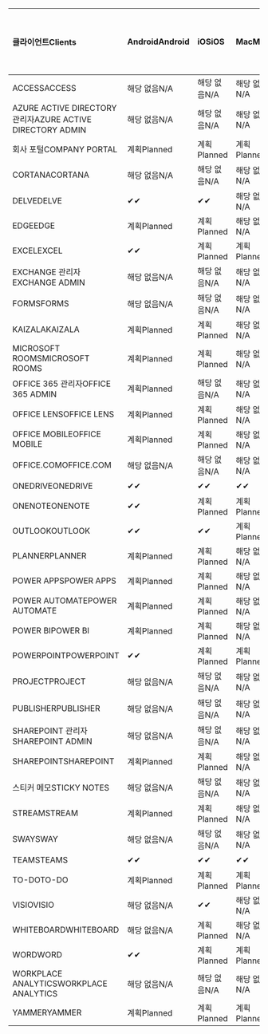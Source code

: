 <!-- This file is generated automatically. Changes made to this file will be overwritten.-->
|<span data-ttu-id="ab760-101">클라이언트</span><span class="sxs-lookup"><span data-stu-id="ab760-101">Clients</span></span>|<span data-ttu-id="ab760-102">Android</span><span class="sxs-lookup"><span data-stu-id="ab760-102">Android</span></span>|<span data-ttu-id="ab760-103">iOS</span><span class="sxs-lookup"><span data-stu-id="ab760-103">iOS</span></span>|<span data-ttu-id="ab760-104">Mac</span><span class="sxs-lookup"><span data-stu-id="ab760-104">Mac</span></span>|<span data-ttu-id="ab760-105">Windows 10</span><span class="sxs-lookup"><span data-stu-id="ab760-105">Windows 10</span></span><br><span data-ttu-id="ab760-106">데스크톱</span><span class="sxs-lookup"><span data-stu-id="ab760-106">Desktop</span></span>|<span data-ttu-id="ab760-107">Windows 10</span><span class="sxs-lookup"><span data-stu-id="ab760-107">Windows 10</span></span><br><span data-ttu-id="ab760-108">최신 앱</span><span class="sxs-lookup"><span data-stu-id="ab760-108">Modern Apps</span></span>|
|:-|:-|:-|:-|:-|:-|
|<span data-ttu-id="ab760-109">ACCESS</span><span class="sxs-lookup"><span data-stu-id="ab760-109">ACCESS</span></span>|<span data-ttu-id="ab760-110">해당 없음</span><span class="sxs-lookup"><span data-stu-id="ab760-110">N/A</span></span>|<span data-ttu-id="ab760-111">해당 없음</span><span class="sxs-lookup"><span data-stu-id="ab760-111">N/A</span></span>|<span data-ttu-id="ab760-112">해당 없음</span><span class="sxs-lookup"><span data-stu-id="ab760-112">N/A</span></span>|<span data-ttu-id="ab760-113">계획</span><span class="sxs-lookup"><span data-stu-id="ab760-113">Planned</span></span>|<span data-ttu-id="ab760-114">해당 없음</span><span class="sxs-lookup"><span data-stu-id="ab760-114">N/A</span></span>|
|<span data-ttu-id="ab760-115">AZURE ACTIVE DIRECTORY 관리자</span><span class="sxs-lookup"><span data-stu-id="ab760-115">AZURE ACTIVE DIRECTORY ADMIN</span></span>|<span data-ttu-id="ab760-116">해당 없음</span><span class="sxs-lookup"><span data-stu-id="ab760-116">N/A</span></span>|<span data-ttu-id="ab760-117">해당 없음</span><span class="sxs-lookup"><span data-stu-id="ab760-117">N/A</span></span>|<span data-ttu-id="ab760-118">해당 없음</span><span class="sxs-lookup"><span data-stu-id="ab760-118">N/A</span></span>|<span data-ttu-id="ab760-119">계획</span><span class="sxs-lookup"><span data-stu-id="ab760-119">Planned</span></span>|<span data-ttu-id="ab760-120">해당 없음</span><span class="sxs-lookup"><span data-stu-id="ab760-120">N/A</span></span>|
|<span data-ttu-id="ab760-121">회사 포털</span><span class="sxs-lookup"><span data-stu-id="ab760-121">COMPANY PORTAL</span></span>|<span data-ttu-id="ab760-122">계획</span><span class="sxs-lookup"><span data-stu-id="ab760-122">Planned</span></span>|<span data-ttu-id="ab760-123">계획</span><span class="sxs-lookup"><span data-stu-id="ab760-123">Planned</span></span>|<span data-ttu-id="ab760-124">계획</span><span class="sxs-lookup"><span data-stu-id="ab760-124">Planned</span></span>|<span data-ttu-id="ab760-125">해당 없음</span><span class="sxs-lookup"><span data-stu-id="ab760-125">N/A</span></span>|<span data-ttu-id="ab760-126">계획</span><span class="sxs-lookup"><span data-stu-id="ab760-126">Planned</span></span>|
|<span data-ttu-id="ab760-127">CORTANA</span><span class="sxs-lookup"><span data-stu-id="ab760-127">CORTANA</span></span>|<span data-ttu-id="ab760-128">해당 없음</span><span class="sxs-lookup"><span data-stu-id="ab760-128">N/A</span></span>|<span data-ttu-id="ab760-129">해당 없음</span><span class="sxs-lookup"><span data-stu-id="ab760-129">N/A</span></span>|<span data-ttu-id="ab760-130">해당 없음</span><span class="sxs-lookup"><span data-stu-id="ab760-130">N/A</span></span>|<span data-ttu-id="ab760-131">해당 없음</span><span class="sxs-lookup"><span data-stu-id="ab760-131">N/A</span></span>|<span data-ttu-id="ab760-132">계획</span><span class="sxs-lookup"><span data-stu-id="ab760-132">Planned</span></span>|
|<span data-ttu-id="ab760-133">DELVE</span><span class="sxs-lookup"><span data-stu-id="ab760-133">DELVE</span></span>|<span data-ttu-id="ab760-134">✔</span><span class="sxs-lookup"><span data-stu-id="ab760-134">✔</span></span>|<span data-ttu-id="ab760-135">✔</span><span class="sxs-lookup"><span data-stu-id="ab760-135">✔</span></span>|<span data-ttu-id="ab760-136">해당 없음</span><span class="sxs-lookup"><span data-stu-id="ab760-136">N/A</span></span>|<span data-ttu-id="ab760-137">해당 없음</span><span class="sxs-lookup"><span data-stu-id="ab760-137">N/A</span></span>|<span data-ttu-id="ab760-138">해당 없음</span><span class="sxs-lookup"><span data-stu-id="ab760-138">N/A</span></span>|
|<span data-ttu-id="ab760-139">EDGE</span><span class="sxs-lookup"><span data-stu-id="ab760-139">EDGE</span></span>|<span data-ttu-id="ab760-140">계획</span><span class="sxs-lookup"><span data-stu-id="ab760-140">Planned</span></span>|<span data-ttu-id="ab760-141">계획</span><span class="sxs-lookup"><span data-stu-id="ab760-141">Planned</span></span>|<span data-ttu-id="ab760-142">해당 없음</span><span class="sxs-lookup"><span data-stu-id="ab760-142">N/A</span></span>|<span data-ttu-id="ab760-143">계획</span><span class="sxs-lookup"><span data-stu-id="ab760-143">Planned</span></span>|<span data-ttu-id="ab760-144">해당 없음</span><span class="sxs-lookup"><span data-stu-id="ab760-144">N/A</span></span>|
|<span data-ttu-id="ab760-145">EXCEL</span><span class="sxs-lookup"><span data-stu-id="ab760-145">EXCEL</span></span>|<span data-ttu-id="ab760-146">✔</span><span class="sxs-lookup"><span data-stu-id="ab760-146">✔</span></span>|<span data-ttu-id="ab760-147">계획</span><span class="sxs-lookup"><span data-stu-id="ab760-147">Planned</span></span>|<span data-ttu-id="ab760-148">계획</span><span class="sxs-lookup"><span data-stu-id="ab760-148">Planned</span></span>|<span data-ttu-id="ab760-149">계획</span><span class="sxs-lookup"><span data-stu-id="ab760-149">Planned</span></span>|<span data-ttu-id="ab760-150">해당 없음</span><span class="sxs-lookup"><span data-stu-id="ab760-150">N/A</span></span>|
|<span data-ttu-id="ab760-151">EXCHANGE 관리자</span><span class="sxs-lookup"><span data-stu-id="ab760-151">EXCHANGE ADMIN</span></span>|<span data-ttu-id="ab760-152">해당 없음</span><span class="sxs-lookup"><span data-stu-id="ab760-152">N/A</span></span>|<span data-ttu-id="ab760-153">해당 없음</span><span class="sxs-lookup"><span data-stu-id="ab760-153">N/A</span></span>|<span data-ttu-id="ab760-154">해당 없음</span><span class="sxs-lookup"><span data-stu-id="ab760-154">N/A</span></span>|<span data-ttu-id="ab760-155">✔</span><span class="sxs-lookup"><span data-stu-id="ab760-155">✔</span></span>|<span data-ttu-id="ab760-156">해당 없음</span><span class="sxs-lookup"><span data-stu-id="ab760-156">N/A</span></span>|
|<span data-ttu-id="ab760-157">FORMS</span><span class="sxs-lookup"><span data-stu-id="ab760-157">FORMS</span></span>|<span data-ttu-id="ab760-158">해당 없음</span><span class="sxs-lookup"><span data-stu-id="ab760-158">N/A</span></span>|<span data-ttu-id="ab760-159">해당 없음</span><span class="sxs-lookup"><span data-stu-id="ab760-159">N/A</span></span>|<span data-ttu-id="ab760-160">해당 없음</span><span class="sxs-lookup"><span data-stu-id="ab760-160">N/A</span></span>|<span data-ttu-id="ab760-161">해당 없음</span><span class="sxs-lookup"><span data-stu-id="ab760-161">N/A</span></span>|<span data-ttu-id="ab760-162">해당 없음</span><span class="sxs-lookup"><span data-stu-id="ab760-162">N/A</span></span>|
|<span data-ttu-id="ab760-163">KAIZALA</span><span class="sxs-lookup"><span data-stu-id="ab760-163">KAIZALA</span></span>|<span data-ttu-id="ab760-164">계획</span><span class="sxs-lookup"><span data-stu-id="ab760-164">Planned</span></span>|<span data-ttu-id="ab760-165">계획</span><span class="sxs-lookup"><span data-stu-id="ab760-165">Planned</span></span>|<span data-ttu-id="ab760-166">해당 없음</span><span class="sxs-lookup"><span data-stu-id="ab760-166">N/A</span></span>|<span data-ttu-id="ab760-167">해당 없음</span><span class="sxs-lookup"><span data-stu-id="ab760-167">N/A</span></span>|<span data-ttu-id="ab760-168">해당 없음</span><span class="sxs-lookup"><span data-stu-id="ab760-168">N/A</span></span>|
|<span data-ttu-id="ab760-169">MICROSOFT ROOMS</span><span class="sxs-lookup"><span data-stu-id="ab760-169">MICROSOFT ROOMS</span></span>|<span data-ttu-id="ab760-170">계획</span><span class="sxs-lookup"><span data-stu-id="ab760-170">Planned</span></span>|<span data-ttu-id="ab760-171">계획</span><span class="sxs-lookup"><span data-stu-id="ab760-171">Planned</span></span>|<span data-ttu-id="ab760-172">해당 없음</span><span class="sxs-lookup"><span data-stu-id="ab760-172">N/A</span></span>|<span data-ttu-id="ab760-173">해당 없음</span><span class="sxs-lookup"><span data-stu-id="ab760-173">N/A</span></span>|<span data-ttu-id="ab760-174">해당 없음</span><span class="sxs-lookup"><span data-stu-id="ab760-174">N/A</span></span>|
|<span data-ttu-id="ab760-175">OFFICE 365 관리자</span><span class="sxs-lookup"><span data-stu-id="ab760-175">OFFICE 365 ADMIN</span></span>|<span data-ttu-id="ab760-176">계획</span><span class="sxs-lookup"><span data-stu-id="ab760-176">Planned</span></span>|<span data-ttu-id="ab760-177">해당 없음</span><span class="sxs-lookup"><span data-stu-id="ab760-177">N/A</span></span>|<span data-ttu-id="ab760-178">해당 없음</span><span class="sxs-lookup"><span data-stu-id="ab760-178">N/A</span></span>|<span data-ttu-id="ab760-179">해당 없음</span><span class="sxs-lookup"><span data-stu-id="ab760-179">N/A</span></span>|<span data-ttu-id="ab760-180">해당 없음</span><span class="sxs-lookup"><span data-stu-id="ab760-180">N/A</span></span>|
|<span data-ttu-id="ab760-181">OFFICE LENS</span><span class="sxs-lookup"><span data-stu-id="ab760-181">OFFICE LENS</span></span>|<span data-ttu-id="ab760-182">계획</span><span class="sxs-lookup"><span data-stu-id="ab760-182">Planned</span></span>|<span data-ttu-id="ab760-183">계획</span><span class="sxs-lookup"><span data-stu-id="ab760-183">Planned</span></span>|<span data-ttu-id="ab760-184">해당 없음</span><span class="sxs-lookup"><span data-stu-id="ab760-184">N/A</span></span>|<span data-ttu-id="ab760-185">해당 없음</span><span class="sxs-lookup"><span data-stu-id="ab760-185">N/A</span></span>|<span data-ttu-id="ab760-186">해당 없음</span><span class="sxs-lookup"><span data-stu-id="ab760-186">N/A</span></span>|
|<span data-ttu-id="ab760-187">OFFICE MOBILE</span><span class="sxs-lookup"><span data-stu-id="ab760-187">OFFICE MOBILE</span></span>|<span data-ttu-id="ab760-188">계획</span><span class="sxs-lookup"><span data-stu-id="ab760-188">Planned</span></span>|<span data-ttu-id="ab760-189">계획</span><span class="sxs-lookup"><span data-stu-id="ab760-189">Planned</span></span>|<span data-ttu-id="ab760-190">해당 없음</span><span class="sxs-lookup"><span data-stu-id="ab760-190">N/A</span></span>|<span data-ttu-id="ab760-191">해당 없음</span><span class="sxs-lookup"><span data-stu-id="ab760-191">N/A</span></span>|<span data-ttu-id="ab760-192">해당 없음</span><span class="sxs-lookup"><span data-stu-id="ab760-192">N/A</span></span>|
|<span data-ttu-id="ab760-193">OFFICE.COM</span><span class="sxs-lookup"><span data-stu-id="ab760-193">OFFICE.COM</span></span>|<span data-ttu-id="ab760-194">해당 없음</span><span class="sxs-lookup"><span data-stu-id="ab760-194">N/A</span></span>|<span data-ttu-id="ab760-195">해당 없음</span><span class="sxs-lookup"><span data-stu-id="ab760-195">N/A</span></span>|<span data-ttu-id="ab760-196">해당 없음</span><span class="sxs-lookup"><span data-stu-id="ab760-196">N/A</span></span>|<span data-ttu-id="ab760-197">해당 없음</span><span class="sxs-lookup"><span data-stu-id="ab760-197">N/A</span></span>|<span data-ttu-id="ab760-198">계획</span><span class="sxs-lookup"><span data-stu-id="ab760-198">Planned</span></span>|
|<span data-ttu-id="ab760-199">ONEDRIVE</span><span class="sxs-lookup"><span data-stu-id="ab760-199">ONEDRIVE</span></span>|<span data-ttu-id="ab760-200">✔</span><span class="sxs-lookup"><span data-stu-id="ab760-200">✔</span></span>|<span data-ttu-id="ab760-201">✔</span><span class="sxs-lookup"><span data-stu-id="ab760-201">✔</span></span>|<span data-ttu-id="ab760-202">✔</span><span class="sxs-lookup"><span data-stu-id="ab760-202">✔</span></span>|<span data-ttu-id="ab760-203">✔</span><span class="sxs-lookup"><span data-stu-id="ab760-203">✔</span></span>|<span data-ttu-id="ab760-204">계획</span><span class="sxs-lookup"><span data-stu-id="ab760-204">Planned</span></span>|
|<span data-ttu-id="ab760-205">ONENOTE</span><span class="sxs-lookup"><span data-stu-id="ab760-205">ONENOTE</span></span>|<span data-ttu-id="ab760-206">✔</span><span class="sxs-lookup"><span data-stu-id="ab760-206">✔</span></span>|<span data-ttu-id="ab760-207">계획</span><span class="sxs-lookup"><span data-stu-id="ab760-207">Planned</span></span>|<span data-ttu-id="ab760-208">계획</span><span class="sxs-lookup"><span data-stu-id="ab760-208">Planned</span></span>|<span data-ttu-id="ab760-209">계획</span><span class="sxs-lookup"><span data-stu-id="ab760-209">Planned</span></span>|<span data-ttu-id="ab760-210">계획</span><span class="sxs-lookup"><span data-stu-id="ab760-210">Planned</span></span>|
|<span data-ttu-id="ab760-211">OUTLOOK</span><span class="sxs-lookup"><span data-stu-id="ab760-211">OUTLOOK</span></span>|<span data-ttu-id="ab760-212">✔</span><span class="sxs-lookup"><span data-stu-id="ab760-212">✔</span></span>|<span data-ttu-id="ab760-213">✔</span><span class="sxs-lookup"><span data-stu-id="ab760-213">✔</span></span>|<span data-ttu-id="ab760-214">계획</span><span class="sxs-lookup"><span data-stu-id="ab760-214">Planned</span></span>|<span data-ttu-id="ab760-215">계획</span><span class="sxs-lookup"><span data-stu-id="ab760-215">Planned</span></span>|<span data-ttu-id="ab760-216">계획</span><span class="sxs-lookup"><span data-stu-id="ab760-216">Planned</span></span>|
|<span data-ttu-id="ab760-217">PLANNER</span><span class="sxs-lookup"><span data-stu-id="ab760-217">PLANNER</span></span>|<span data-ttu-id="ab760-218">계획</span><span class="sxs-lookup"><span data-stu-id="ab760-218">Planned</span></span>|<span data-ttu-id="ab760-219">계획</span><span class="sxs-lookup"><span data-stu-id="ab760-219">Planned</span></span>|<span data-ttu-id="ab760-220">해당 없음</span><span class="sxs-lookup"><span data-stu-id="ab760-220">N/A</span></span>|<span data-ttu-id="ab760-221">해당 없음</span><span class="sxs-lookup"><span data-stu-id="ab760-221">N/A</span></span>|<span data-ttu-id="ab760-222">해당 없음</span><span class="sxs-lookup"><span data-stu-id="ab760-222">N/A</span></span>|
|<span data-ttu-id="ab760-223">POWER APPS</span><span class="sxs-lookup"><span data-stu-id="ab760-223">POWER APPS</span></span>|<span data-ttu-id="ab760-224">계획</span><span class="sxs-lookup"><span data-stu-id="ab760-224">Planned</span></span>|<span data-ttu-id="ab760-225">계획</span><span class="sxs-lookup"><span data-stu-id="ab760-225">Planned</span></span>|<span data-ttu-id="ab760-226">해당 없음</span><span class="sxs-lookup"><span data-stu-id="ab760-226">N/A</span></span>|<span data-ttu-id="ab760-227">해당 없음</span><span class="sxs-lookup"><span data-stu-id="ab760-227">N/A</span></span>|<span data-ttu-id="ab760-228">계획</span><span class="sxs-lookup"><span data-stu-id="ab760-228">Planned</span></span>|
|<span data-ttu-id="ab760-229">POWER AUTOMATE</span><span class="sxs-lookup"><span data-stu-id="ab760-229">POWER AUTOMATE</span></span>|<span data-ttu-id="ab760-230">계획</span><span class="sxs-lookup"><span data-stu-id="ab760-230">Planned</span></span>|<span data-ttu-id="ab760-231">계획</span><span class="sxs-lookup"><span data-stu-id="ab760-231">Planned</span></span>|<span data-ttu-id="ab760-232">해당 없음</span><span class="sxs-lookup"><span data-stu-id="ab760-232">N/A</span></span>|<span data-ttu-id="ab760-233">해당 없음</span><span class="sxs-lookup"><span data-stu-id="ab760-233">N/A</span></span>|<span data-ttu-id="ab760-234">해당 없음</span><span class="sxs-lookup"><span data-stu-id="ab760-234">N/A</span></span>|
|<span data-ttu-id="ab760-235">POWER BI</span><span class="sxs-lookup"><span data-stu-id="ab760-235">POWER BI</span></span>|<span data-ttu-id="ab760-236">계획</span><span class="sxs-lookup"><span data-stu-id="ab760-236">Planned</span></span>|<span data-ttu-id="ab760-237">계획</span><span class="sxs-lookup"><span data-stu-id="ab760-237">Planned</span></span>|<span data-ttu-id="ab760-238">해당 없음</span><span class="sxs-lookup"><span data-stu-id="ab760-238">N/A</span></span>|<span data-ttu-id="ab760-239">계획</span><span class="sxs-lookup"><span data-stu-id="ab760-239">Planned</span></span>|<span data-ttu-id="ab760-240">계획</span><span class="sxs-lookup"><span data-stu-id="ab760-240">Planned</span></span>|
|<span data-ttu-id="ab760-241">POWERPOINT</span><span class="sxs-lookup"><span data-stu-id="ab760-241">POWERPOINT</span></span>|<span data-ttu-id="ab760-242">✔</span><span class="sxs-lookup"><span data-stu-id="ab760-242">✔</span></span>|<span data-ttu-id="ab760-243">계획</span><span class="sxs-lookup"><span data-stu-id="ab760-243">Planned</span></span>|<span data-ttu-id="ab760-244">계획</span><span class="sxs-lookup"><span data-stu-id="ab760-244">Planned</span></span>|<span data-ttu-id="ab760-245">계획</span><span class="sxs-lookup"><span data-stu-id="ab760-245">Planned</span></span>|<span data-ttu-id="ab760-246">계획</span><span class="sxs-lookup"><span data-stu-id="ab760-246">Planned</span></span>|
|<span data-ttu-id="ab760-247">PROJECT</span><span class="sxs-lookup"><span data-stu-id="ab760-247">PROJECT</span></span>|<span data-ttu-id="ab760-248">해당 없음</span><span class="sxs-lookup"><span data-stu-id="ab760-248">N/A</span></span>|<span data-ttu-id="ab760-249">해당 없음</span><span class="sxs-lookup"><span data-stu-id="ab760-249">N/A</span></span>|<span data-ttu-id="ab760-250">해당 없음</span><span class="sxs-lookup"><span data-stu-id="ab760-250">N/A</span></span>|<span data-ttu-id="ab760-251">계획</span><span class="sxs-lookup"><span data-stu-id="ab760-251">Planned</span></span>|<span data-ttu-id="ab760-252">해당 없음</span><span class="sxs-lookup"><span data-stu-id="ab760-252">N/A</span></span>|
|<span data-ttu-id="ab760-253">PUBLISHER</span><span class="sxs-lookup"><span data-stu-id="ab760-253">PUBLISHER</span></span>|<span data-ttu-id="ab760-254">해당 없음</span><span class="sxs-lookup"><span data-stu-id="ab760-254">N/A</span></span>|<span data-ttu-id="ab760-255">해당 없음</span><span class="sxs-lookup"><span data-stu-id="ab760-255">N/A</span></span>|<span data-ttu-id="ab760-256">해당 없음</span><span class="sxs-lookup"><span data-stu-id="ab760-256">N/A</span></span>|<span data-ttu-id="ab760-257">계획</span><span class="sxs-lookup"><span data-stu-id="ab760-257">Planned</span></span>|<span data-ttu-id="ab760-258">해당 없음</span><span class="sxs-lookup"><span data-stu-id="ab760-258">N/A</span></span>|
|<span data-ttu-id="ab760-259">SHAREPOINT 관리자</span><span class="sxs-lookup"><span data-stu-id="ab760-259">SHAREPOINT ADMIN</span></span>|<span data-ttu-id="ab760-260">해당 없음</span><span class="sxs-lookup"><span data-stu-id="ab760-260">N/A</span></span>|<span data-ttu-id="ab760-261">해당 없음</span><span class="sxs-lookup"><span data-stu-id="ab760-261">N/A</span></span>|<span data-ttu-id="ab760-262">해당 없음</span><span class="sxs-lookup"><span data-stu-id="ab760-262">N/A</span></span>|<span data-ttu-id="ab760-263">계획</span><span class="sxs-lookup"><span data-stu-id="ab760-263">Planned</span></span>|<span data-ttu-id="ab760-264">해당 없음</span><span class="sxs-lookup"><span data-stu-id="ab760-264">N/A</span></span>|
|<span data-ttu-id="ab760-265">SHAREPOINT</span><span class="sxs-lookup"><span data-stu-id="ab760-265">SHAREPOINT</span></span>|<span data-ttu-id="ab760-266">계획</span><span class="sxs-lookup"><span data-stu-id="ab760-266">Planned</span></span>|<span data-ttu-id="ab760-267">계획</span><span class="sxs-lookup"><span data-stu-id="ab760-267">Planned</span></span>|<span data-ttu-id="ab760-268">해당 없음</span><span class="sxs-lookup"><span data-stu-id="ab760-268">N/A</span></span>|<span data-ttu-id="ab760-269">해당 없음</span><span class="sxs-lookup"><span data-stu-id="ab760-269">N/A</span></span>|<span data-ttu-id="ab760-270">해당 없음</span><span class="sxs-lookup"><span data-stu-id="ab760-270">N/A</span></span>|
|<span data-ttu-id="ab760-271">스티커 메모</span><span class="sxs-lookup"><span data-stu-id="ab760-271">STICKY NOTES</span></span>|<span data-ttu-id="ab760-272">해당 없음</span><span class="sxs-lookup"><span data-stu-id="ab760-272">N/A</span></span>|<span data-ttu-id="ab760-273">해당 없음</span><span class="sxs-lookup"><span data-stu-id="ab760-273">N/A</span></span>|<span data-ttu-id="ab760-274">해당 없음</span><span class="sxs-lookup"><span data-stu-id="ab760-274">N/A</span></span>|<span data-ttu-id="ab760-275">해당 없음</span><span class="sxs-lookup"><span data-stu-id="ab760-275">N/A</span></span>|<span data-ttu-id="ab760-276">계획</span><span class="sxs-lookup"><span data-stu-id="ab760-276">Planned</span></span>|
|<span data-ttu-id="ab760-277">STREAM</span><span class="sxs-lookup"><span data-stu-id="ab760-277">STREAM</span></span>|<span data-ttu-id="ab760-278">계획</span><span class="sxs-lookup"><span data-stu-id="ab760-278">Planned</span></span>|<span data-ttu-id="ab760-279">계획</span><span class="sxs-lookup"><span data-stu-id="ab760-279">Planned</span></span>|<span data-ttu-id="ab760-280">해당 없음</span><span class="sxs-lookup"><span data-stu-id="ab760-280">N/A</span></span>|<span data-ttu-id="ab760-281">해당 없음</span><span class="sxs-lookup"><span data-stu-id="ab760-281">N/A</span></span>|<span data-ttu-id="ab760-282">해당 없음</span><span class="sxs-lookup"><span data-stu-id="ab760-282">N/A</span></span>|
|<span data-ttu-id="ab760-283">SWAY</span><span class="sxs-lookup"><span data-stu-id="ab760-283">SWAY</span></span>|<span data-ttu-id="ab760-284">해당 없음</span><span class="sxs-lookup"><span data-stu-id="ab760-284">N/A</span></span>|<span data-ttu-id="ab760-285">해당 없음</span><span class="sxs-lookup"><span data-stu-id="ab760-285">N/A</span></span>|<span data-ttu-id="ab760-286">해당 없음</span><span class="sxs-lookup"><span data-stu-id="ab760-286">N/A</span></span>|<span data-ttu-id="ab760-287">해당 없음</span><span class="sxs-lookup"><span data-stu-id="ab760-287">N/A</span></span>|<span data-ttu-id="ab760-288">계획</span><span class="sxs-lookup"><span data-stu-id="ab760-288">Planned</span></span>|
|<span data-ttu-id="ab760-289">TEAMS</span><span class="sxs-lookup"><span data-stu-id="ab760-289">TEAMS</span></span>|<span data-ttu-id="ab760-290">✔</span><span class="sxs-lookup"><span data-stu-id="ab760-290">✔</span></span>|<span data-ttu-id="ab760-291">✔</span><span class="sxs-lookup"><span data-stu-id="ab760-291">✔</span></span>|<span data-ttu-id="ab760-292">✔</span><span class="sxs-lookup"><span data-stu-id="ab760-292">✔</span></span>|<span data-ttu-id="ab760-293">계획</span><span class="sxs-lookup"><span data-stu-id="ab760-293">Planned</span></span>|<span data-ttu-id="ab760-294">해당 없음</span><span class="sxs-lookup"><span data-stu-id="ab760-294">N/A</span></span>|
|<span data-ttu-id="ab760-295">TO-DO</span><span class="sxs-lookup"><span data-stu-id="ab760-295">TO-DO</span></span>|<span data-ttu-id="ab760-296">계획</span><span class="sxs-lookup"><span data-stu-id="ab760-296">Planned</span></span>|<span data-ttu-id="ab760-297">계획</span><span class="sxs-lookup"><span data-stu-id="ab760-297">Planned</span></span>|<span data-ttu-id="ab760-298">계획</span><span class="sxs-lookup"><span data-stu-id="ab760-298">Planned</span></span>|<span data-ttu-id="ab760-299">해당 없음</span><span class="sxs-lookup"><span data-stu-id="ab760-299">N/A</span></span>|<span data-ttu-id="ab760-300">계획</span><span class="sxs-lookup"><span data-stu-id="ab760-300">Planned</span></span>|
|<span data-ttu-id="ab760-301">VISIO</span><span class="sxs-lookup"><span data-stu-id="ab760-301">VISIO</span></span>|<span data-ttu-id="ab760-302">해당 없음</span><span class="sxs-lookup"><span data-stu-id="ab760-302">N/A</span></span>|<span data-ttu-id="ab760-303">✔</span><span class="sxs-lookup"><span data-stu-id="ab760-303">✔</span></span>|<span data-ttu-id="ab760-304">해당 없음</span><span class="sxs-lookup"><span data-stu-id="ab760-304">N/A</span></span>|<span data-ttu-id="ab760-305">계획</span><span class="sxs-lookup"><span data-stu-id="ab760-305">Planned</span></span>|<span data-ttu-id="ab760-306">해당 없음</span><span class="sxs-lookup"><span data-stu-id="ab760-306">N/A</span></span>|
|<span data-ttu-id="ab760-307">WHITEBOARD</span><span class="sxs-lookup"><span data-stu-id="ab760-307">WHITEBOARD</span></span>|<span data-ttu-id="ab760-308">해당 없음</span><span class="sxs-lookup"><span data-stu-id="ab760-308">N/A</span></span>|<span data-ttu-id="ab760-309">계획</span><span class="sxs-lookup"><span data-stu-id="ab760-309">Planned</span></span>|<span data-ttu-id="ab760-310">해당 없음</span><span class="sxs-lookup"><span data-stu-id="ab760-310">N/A</span></span>|<span data-ttu-id="ab760-311">해당 없음</span><span class="sxs-lookup"><span data-stu-id="ab760-311">N/A</span></span>|<span data-ttu-id="ab760-312">계획</span><span class="sxs-lookup"><span data-stu-id="ab760-312">Planned</span></span>|
|<span data-ttu-id="ab760-313">WORD</span><span class="sxs-lookup"><span data-stu-id="ab760-313">WORD</span></span>|<span data-ttu-id="ab760-314">✔</span><span class="sxs-lookup"><span data-stu-id="ab760-314">✔</span></span>|<span data-ttu-id="ab760-315">계획</span><span class="sxs-lookup"><span data-stu-id="ab760-315">Planned</span></span>|<span data-ttu-id="ab760-316">계획</span><span class="sxs-lookup"><span data-stu-id="ab760-316">Planned</span></span>|<span data-ttu-id="ab760-317">계획</span><span class="sxs-lookup"><span data-stu-id="ab760-317">Planned</span></span>|<span data-ttu-id="ab760-318">✔</span><span class="sxs-lookup"><span data-stu-id="ab760-318">✔</span></span>|
|<span data-ttu-id="ab760-319">WORKPLACE ANALYTICS</span><span class="sxs-lookup"><span data-stu-id="ab760-319">WORKPLACE ANALYTICS</span></span>|<span data-ttu-id="ab760-320">해당 없음</span><span class="sxs-lookup"><span data-stu-id="ab760-320">N/A</span></span>|<span data-ttu-id="ab760-321">해당 없음</span><span class="sxs-lookup"><span data-stu-id="ab760-321">N/A</span></span>|<span data-ttu-id="ab760-322">해당 없음</span><span class="sxs-lookup"><span data-stu-id="ab760-322">N/A</span></span>|<span data-ttu-id="ab760-323">해당 없음</span><span class="sxs-lookup"><span data-stu-id="ab760-323">N/A</span></span>|<span data-ttu-id="ab760-324">해당 없음</span><span class="sxs-lookup"><span data-stu-id="ab760-324">N/A</span></span>|
|<span data-ttu-id="ab760-325">YAMMER</span><span class="sxs-lookup"><span data-stu-id="ab760-325">YAMMER</span></span>|<span data-ttu-id="ab760-326">계획</span><span class="sxs-lookup"><span data-stu-id="ab760-326">Planned</span></span>|<span data-ttu-id="ab760-327">계획</span><span class="sxs-lookup"><span data-stu-id="ab760-327">Planned</span></span>|<span data-ttu-id="ab760-328">계획</span><span class="sxs-lookup"><span data-stu-id="ab760-328">Planned</span></span>|<span data-ttu-id="ab760-329">계획</span><span class="sxs-lookup"><span data-stu-id="ab760-329">Planned</span></span>|<span data-ttu-id="ab760-330">해당 없음</span><span class="sxs-lookup"><span data-stu-id="ab760-330">N/A</span></span>|
